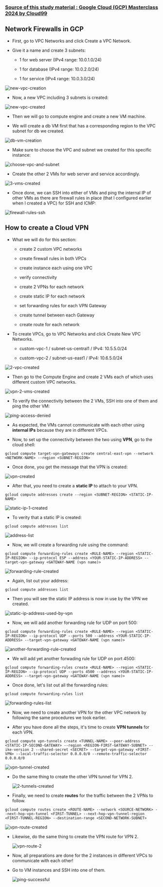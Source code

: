 ### [Source of this study material : Google Cloud (GCP) Masterclass 2024 by Cloud99](https://www.udemy.com/course/google-cloud-specialization/)


## Network Firewalls in GCP

- First, go to VPC Networks and click Create a VPC Network.

- Give it a name and create 3 subnets:

  - 1 for web server (IPv4 range: 10.0.1.0/24)

  - 1 for database (IPv4 range: 10.0.2.0/24)

  - 1 for service (IPv4 range: 10.0.3.0/24)


![new-vpc-creation](/GCP_pictures/Study-logs/Networking-Advanced/new-vpc-creation.PNG "New VPC creation")


- Now, a new VPC including 3 subnets is created:


![new-vpc-created](/GCP_pictures/Study-logs/Networking-Advanced/new-vpc-created.PNG "New VPC created")


- Then we will go to compute engine and create a new VM machine.


- We will create a db VM first that has a corresponding region to the VPC subnet for db we created.


![db-vm-creation](/GCP_pictures/Study-logs/Networking-Advanced/create-vm-db.PNG "Create a new VM for db")


- Make sure to choose the VPC and subnet we created for this specific instance:


![choose-vpc-and-subnet](/GCP_pictures/Study-logs/Networking-Advanced/choose-vpc-and-subnet.PNG "Choose the VPC and subnet for the instance")


- Create the other 2 VMs for web server and service accordingly.


![3-vms-created](/GCP_pictures/Study-logs/Networking-Advanced/3-vms-created.PNG "3 VMs created")


- Once done, we can SSH into either of VMs and ping the internal IP of other VMs as there are firewall rules in place (that I configured earlier when I created a VPC) for SSH and ICMP:


![firewall-rules-ssh](/GCP_pictures/Study-logs/Networking-Advanced/firewall-rules-ssh.PNG "Firewall rule in place for SSH")


## How to create a Cloud VPN

- What we will do for this section:

  - create 2 custom VPC networks

  - create firewall rules in both VPCs

  - create instance each using one VPC

  - verify connectivity

  - create 2 VPNs for each network

  - create static IP for each network

  - set forwarding rules for each VPN Gateway

  - create tunnel between each Gateway

  - create route for each network

 
 - To create VPCs, go to VPC Networks and click Create New VPC Networks.

   - custom-vpc-1 / subnet-us-central1 / IPv4: 10.5.5.0/24

   - custom-vpc-2 / subnet-us-east1 / IPv4: 10.6.5.0/24


  ![2-vpc-created](/GCP_pictures/Study-logs/Networking-Advanced/2-vpc-created.PNG "2 VPCs created")


 - Then go to the Compute Engine and create 2 VMs each of which uses different custom VPC networks.


  ![vpn-2-vms-created](/GCP_pictures/Study-logs/Networking-Advanced/vpn-2-vms-created.PNG "For VPN test, 2 VMs created")


 - To verify the connectivity between the 2 VMs, SSH into one of them and ping the other VM:


  ![ping-access-denied](/GCP_pictures/Study-logs/Networking-Advanced/ping-access-denied.PNG "Ping access denied")


 - As expected, the VMs cannot communicate with each other using **internal IPs** because they are in different VPCs.


 - Now, to set up the connectivity between the two using **VPN**, go to the cloud shell:

```
gcloud compute target-vpn-gateways create central-east-vpn --network <NETWORK-NAME> --region <SUBNET-REGION>
```

 - Once done, you get the message that the VPN is created:


  ![vpn-created](/GCP_pictures/Study-logs/Networking-Advanced/vpn-1-created.PNG "VPN from central to east is created")


 - After that, you need to create a **static IP** to attach to your VPN.

```
gcloud compute addresses create --region <SUBNET-REGION> <STATIC-IP-NAME>
```


  ![static-ip-1-created](/GCP_pictures/Study-logs/Networking-Advanced/static-ip-1-created.PNG "1 Static IP is created")



 - To verity that a static IP is created:


 ```
 gcloud compute addresses list
 ```


  ![address-list](/GCP_pictures/Study-logs/Networking-Advanced/address-list.PNG "gcloud compute addresses list")



 - Now, we will create a forwarding rule using the command:


```
gcloud compute forwarding-rules create <RULE-NAME> --region <STATIC-IP-REGION> --ip-protocol ESP --address <YOUR-STATIC-IP-ADDRESS> --target-vpn-gateway <GATEWAY-NAME (vpn name)>
```


  ![forwarding-rule-created](/GCP_pictures/Study-logs/Networking-Advanced/forwarding-rule-created.PNG "Forwarding rule created")



 - Again, list out your address:


```
gcloud compute addresses list
```

 - Then you will see the static IP address is now in use by the VPN we created.


  ![static-ip-address-used-by-vpn](/GCP_pictures/Study-logs/Networking-Advanced/static-address-used-by-vpn.PNG "Static IP address is now in use by the VPN")


 - Now, we will add another forwarding rule for UDP on port 500:


```
gcloud compute forwarding-rules create <RULE-NAME> --region <STATIC-IP-REGION> --ip-protocol UDP --ports 500 --address <YOUR-STATIC-IP-ADDRESS> --target-vpn-gateway <GATEWAY-NAME (vpn name)>
```


  ![another-forwarding-rule-created](/GCP_pictures/Study-logs/Networking-Advanced/another-forwarding-rule-created.PNG "Another forwarding rule is created")


- We will add yet another forwading rule for UDP on port 4500:

```
gcloud compute forwarding-rules create <RULE-NAME> --region <STATIC-IP-REGION> --ip-protocol UDP --ports 4500 --address <YOUR-STATIC-IP-ADDRESS> --target-vpn-gateway <GATEWAY-NAME (vpn name)>
```

- Once done, let's list out all the forwarding rules:


```
gcloud compute forwarding-rules list
```


  ![forwarding-rules-list](/GCP_pictures/Study-logs/Networking-Advanced/forwarding-rules-list.PNG "Forwarding Rules list")


- Now, we need to create another VPN for the other VPC network by following the same procedures we took earlier.


- After you have done all the steps, it's time to create **VPN tunnels** for each VPN.


```
gcloud compute vpn-tunnels create <TUNNEL-NAME> --peer-address <STATIC-IP-SECOND-GATEWAY> --region <REGION-FIRST-GATEWAY-SUBNET> --ike-version 2 --shared-secret <SECRET> --target-vpn-gateway <FIRST-VPN> --local-traffic-selector 0.0.0.0/0 --remote-traffic-selector 0.0.0.0/0
```


  ![vpn-tunnel-created](/GCP_pictures/Study-logs/Networking-Advanced/vpn-tunnel-created.PNG "VPN tunnel created for VPN 1")


- Do the same thing to create the other VPN tunnel for VPN 2.


  ![2-tunnels-created](/GCP_pictures/Study-logs/Networking-Advanced/2-tunnels-created.PNG "2 VPN tunnels created on GCP console")


- Finally, we need to create **routes** for the traffic between the 2 VPNs to follow.


```
gcloud compute routes create <ROUTE-NAME> --network <SOURCE-NETWORK> --next-hop-vpn-tunnel <FIRST-TUNNEL> --next-hop-vpn-tunnel-region <FIRST-TUNNEL-REGION> --destination-range <SECOND-NETWORK-SUBNET>
```


  ![vpn-route-created](/GCP_pictures/Study-logs/Networking-Advanced/vpn-route-created.PNG "VPN route created for VPN 1")


- Likewise, do the same thing to create the VPN route for VPN 2.


  ![vpn-route-2](/GCP_pictures/Study-logs/Networking-Advanced/vpn-route-2.PNG "VPN route 2 created for VPN 2")



- Now, all preparations are done for the 2 instances in different VPCs to communicate with each other!

- Go to VM instances and SSH into one of them.


  ![ping-successful](/GCP_pictures/Study-logs/Networking-Advanced/ping-successful.PNG "Ping is successful!")



